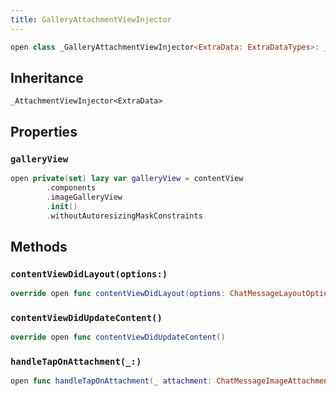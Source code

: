 ```yaml
---
title: GalleryAttachmentViewInjector
---
```


``` swift
open class _GalleryAttachmentViewInjector<ExtraData: ExtraDataTypes>: _AttachmentViewInjector<ExtraData> 
```

## Inheritance

`_AttachmentViewInjector<ExtraData>`

## Properties

### `galleryView`

``` swift
open private(set) lazy var galleryView = contentView
        .components
        .imageGalleryView
        .init()
        .withoutAutoresizingMaskConstraints
```

## Methods

### `contentViewDidLayout(options:)`

``` swift
override open func contentViewDidLayout(options: ChatMessageLayoutOptions) 
```

### `contentViewDidUpdateContent()`

``` swift
override open func contentViewDidUpdateContent() 
```

### `handleTapOnAttachment(_:)`

``` swift
open func handleTapOnAttachment(_ attachment: ChatMessageImageAttachment) 
```
